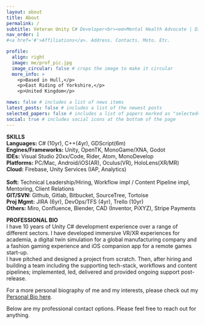 ```yaml
---
layout: about
title: About
permalink: /
subtitle: Veteran Unity C# Developer<br><em>Mental Health Advocate | Disability Rights Advocate<br>Compassionate and Human-First Technical Leader</em>
nav_order: 1
#<a href='#'>Affiliations</a>. Address. Contacts. Moto. Etc.

profile:
  align: right
  image: me/prof_pic.jpg
  image_circular: false # crops the image to make it circular
  more_info: >
    <p>Based in Hull,</p>
    <p>East Riding of Yorkshire,</p>
    <p>United Kingdom</p>

news: false # includes a list of news items
latest_posts: false # includes a list of the newest posts
selected_papers: false # includes a list of papers marked as "selected={true}"
social: true # includes social icons at the bottom of the page
---
```

<strong>SKILLS</strong><br>
<b>Languages:</b> C# (10yr), C++(4yr), GDScript(6m)<br>
<b>Engines/Frameworks:</b> Unity, OpenTK, MonoGame/XNA, Godot<br>
<b>IDEs:</b> Visual Studio 20xx/Code, Rider, Atom, MonoDevelop<br>
<b>Platforms:</b> PC/Mac, Android/iOS(AR), Oculus(VR), HoloLens(XR/MR)<br>
<b>Cloud:</b> Firebase, Unity Services (IAP, Analytics)<br>
<br>
<b>Soft:</b> Technical Leadership/Hiring, Workflow impl / Content Pipeline impl, Mentoring, Client Relations<br>
<b>GIT/SVN:</b> Github, Gitlab, Bitbucket, SourceTree, Tortoise<br>
<b>Proj Mgmt:</b> JIRA (6yr), DevOps/TFS (4yr), Trello (10yr)<br>
<b>Others:</b> Miro, Confluence, Blender, CAD (Inventor, PiXYZ), Stripe Payments<br>

<strong>PROFESSIONAL BIO</strong><br>
I have 10 years of Unity C# development experience over a range of different sectors. I have developed immersive VR/XR experiences for academia, a digital twin simulation for a global manufacturing company and a fashion gaming experience and iOS companion app for a remote games start-up.<br>I have pitched and designed a project from scratch. Then, after hiring and building a team including the supporting tech-stack, workflows and content pipelines; implemented, led, delivered and provided ongoing support post-release. <br>

For a more personal biography of me and my interests, please check out my <a href='/personal'>Personal Bio here</a>.<br>

Below are my professional contact options. Please feel free to reach out for anything.
